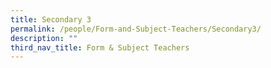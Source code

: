 ```yaml
---
title: Secondary 3
permalink: /people/Form-and-Subject-Teachers/Secondary3/
description: ""
third_nav_title: Form & Subject Teachers
---
```

